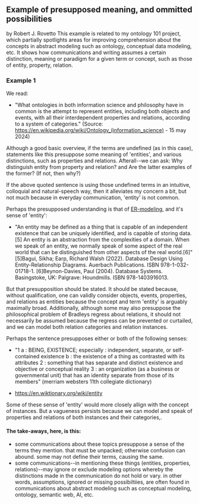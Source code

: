 ## Example of presupposed meaning, and ommitted possibilities
by Robert J. Rovetto
This example is related to my ontology 101 project, which partially spotlights areas for improving comprehension about the concepts in abstract modeling such as ontology, conceptual data modeling, etc.
It shows how communications and writing assumes a certain distinction, meaning or paradigm for a given term or concept, such as those of entity, property, relation.

### Example 1
We read: 
- "What ontologies in both information science and philosophy have in common is the attempt to represent entities, including both objects and events, with all their interdependent properties and relations, according to a system of categories."
(Source: https://en.wikipedia.org/wiki/Ontology_(information_science) - 15  may 2024)

Although a good basic overview, if the terms are undefined (as in this case), statements like this presuppose some meaning of 'entities', and various distinctions, such as properties and relations. 
Afterall--we can ask: Why distinguish entity from property and relation? and Are the latter examples of the former? (If not, then why?)

If the above quoted sentence is using those undefined terms in an intuitive, colloquial and natural-speech way, then it alleviates my concern a bit, but not much because in everyday communication, 'entity' is not common.

Perhaps the presupposed understanding is that of [ER-modeling](https://en.wikipedia.org/wiki/Entity%E2%80%93relationship_model), and it's sense of 'entity':
- "An entity may be defined as a thing that is capable of an independent existence that can be uniquely identified, and is capable of storing data.[5] An entity is an abstraction from the complexities of a domain. When we speak of an entity, we normally speak of some aspect of the real world that can be distinguished from other aspects of the real world.[6]"
[5]Bagui, Sikha; Earp, Richard Walsh (2022). Database Design Using Entity-Relationship Diagrams. Auerbach Publications. ISBN 978-1-032-01718-1.
[6]Beynon-Davies, Paul (2004). Database Systems. Basingstoke, UK: Palgrave: Houndmills. ISBN 978-1403916013.

But that presupposition should be stated. It should be stated because, without qualification, one can validly consider objects, events, properties, and relations as entities because the concept and term 'entity' is arguably maximally broad.
Additionally, although some may also presuppose the philosophical problem of Bradleys regress about relations, it should not necessarily be assumed because the regress can be prevented or curtailed, and we can model both relation categories and relation instances.

Perhaps the sentence presupposes either or both of the following senses: 
- "1 a : BEING, EXISTENCE;  especially   : independent, separate, or self-contained existence  b : the existence of a thing as contrasted with its attributes
  2 : something that has separate and distinct existence and objective or conceptual reality
  3 : an organization (as a business or governmental unit) that has an identity separate from those of its members" (merriam websters 11th collegiate dictionary)

- https://en.wiktionary.org/wiki/entity

Some of these sense of 'entity' would more closely allign with the concept of instances. But a vagueness persists because we can model and speak of properties and relations of both instances and their categories,.

#### The take-aways, here, is this: 
- some communications about these topics presuppose a sense of the terms they mention. that must be unpacked; otherwise confusion can abound. some may not define their terms, causing the same.
- some communications--in mentioning these things (entities, properties, relations)--may ignore or exclude modeling options whereby the distinctions made in the communication do not hold or vary. 
in other words, assumptions, ignored or missing possibiltiies, are often found in communications about abstract modeling such as conceptual modeling, ontology, semantic web, AI, etc.
